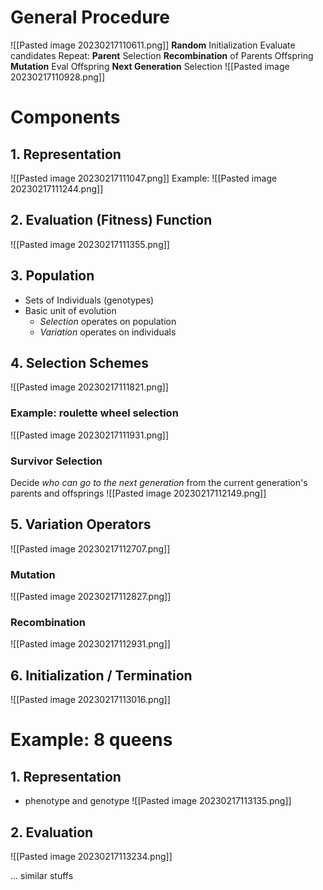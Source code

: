 # General Procedure
![[Pasted image 20230217110611.png]]
**Random** Initialization
Evaluate candidates
Repeat:
	**Parent** Selection
	**Recombination** of Parents
	Offspring **Mutation**
	Eval Offspring
	**Next Generation** Selection
![[Pasted image 20230217110928.png]]

# Components
## 1. Representation
![[Pasted image 20230217111047.png]]
Example:
![[Pasted image 20230217111244.png]]

## 2. Evaluation (Fitness) Function
![[Pasted image 20230217111355.png]]
## 3. Population
- Sets of Individuals (genotypes)
- Basic unit of evolution
	- *Selection* operates on population
	- _Variation_ operates on individuals
## 4. Selection Schemes
![[Pasted image 20230217111821.png]]
### Example: roulette wheel selection
![[Pasted image 20230217111931.png]]
### Survivor Selection
Decide _who can go to the next generation_ from the current generation's parents and offsprings
![[Pasted image 20230217112149.png]]



## 5. Variation Operators
![[Pasted image 20230217112707.png]]
### Mutation
![[Pasted image 20230217112827.png]]
### Recombination
![[Pasted image 20230217112931.png]]
## 6. Initialization / Termination
![[Pasted image 20230217113016.png]]



# Example: 8 queens
## 1. Representation
- phenotype and genotype
![[Pasted image 20230217113135.png]]
## 2. Evaluation
![[Pasted image 20230217113234.png]]

... similar stuffs
